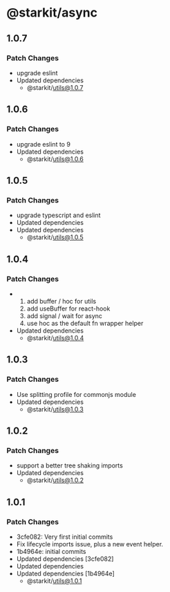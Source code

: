 # @starkit/async

## 1.0.7

### Patch Changes

- upgrade eslint
- Updated dependencies
  - @starkit/utils@1.0.7

## 1.0.6

### Patch Changes

- upgrade eslint to 9
- Updated dependencies
  - @starkit/utils@1.0.6

## 1.0.5

### Patch Changes

- upgrade typescript and eslint
- Updated dependencies
- Updated dependencies
  - @starkit/utils@1.0.5

## 1.0.4

### Patch Changes

- 1. add buffer / hoc for utils
  2. add useBuffer for react-hook
  3. add signal / wait for async
  4. use hoc as the default fn wrapper helper
- Updated dependencies
  - @starkit/utils@1.0.4

## 1.0.3

### Patch Changes

- Use splitting profile for commonjs module
- Updated dependencies
  - @starkit/utils@1.0.3

## 1.0.2

### Patch Changes

- support a better tree shaking imports
- Updated dependencies
  - @starkit/utils@1.0.2

## 1.0.1

### Patch Changes

- 3cfe082: Very first initial commits
- Fix lifecycle imports issue, plus a new event helper.
- 1b4964e: initial commits
- Updated dependencies [3cfe082]
- Updated dependencies
- Updated dependencies [1b4964e]
  - @starkit/utils@1.0.1
